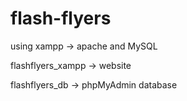 # flash-flyers
using xampp -> apache and MySQL

flashflyers_xampp -> website

flashflyers_db -> phpMyAdmin database